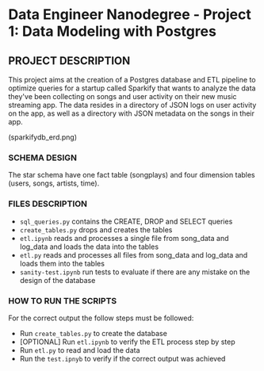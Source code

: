 # Data Engineer Nanodegree - Project 1: Data Modeling with Postgres

## PROJECT DESCRIPTION
This project aims at the creation of a Postgres database and ETL pipeline to optimize queries for a startup called Sparkify that wants to analyze the data they've been collecting on songs and user activity on their new music streaming app.
The data resides in a directory of JSON logs on user activity on the app, as well as a directory with JSON metadata on the songs in their app.

(sparkifydb_erd.png)

### SCHEMA DESIGN
The star schema have one fact table (songplays) and four dimension tables (users, songs, artists, time).

### FILES DESCRIPTION

- `sql_queries.py` contains the CREATE, DROP and SELECT queries
- `create_tables.py` drops and creates the tables
- `etl.ipynb` reads and processes a single file from song_data and log_data and loads the data into the tables
- `etl.py` reads and processes all files from song_data and log_data and loads them into the tables
- `sanity-test.ipynb` run tests to evaluate if there are any mistake on the design of the database

### HOW TO RUN THE SCRIPTS
For the correct output the follow steps must be followed:
- Run `create_tables.py` to create the database
- [OPTIONAL] Run `etl.ipynb` to verify the ETL process step by step
- Run `etl.py` to read and load the data
- Run the `test.ipnyb` to verify if the correct output was achieved
